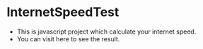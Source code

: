 # InternetSpeedTest
 - This is javascript project which calculate your internet speed.
 - You can visit here to see the result.
